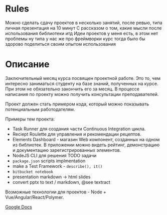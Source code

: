 # Rules

Можно сделать сдачу проектов в несколько занятий, после ревью, типа личная презентация на 10 минут
С рассказом о том, какие мысли после использования библиотеки итд
Идеи проектов у меня есть, в этом нет проблемы
ну типа у нас же про фреймворки курс
тогда было бы здорово поделиться своим опытом использования

# Описание

Заключительный месяц курса посвящен проектной работе. Это то, чем интересно заниматься студенту на базе знаний, полученных на курсе.
При этом не обязательно закончить его за месяц. В процессе написания по проекту можно получить консультации преподавателей.

Проект должен стать примером кода, который можно показывать потенциальным работодателям.

Примеры тем проекта:
- Task Runner для создания части Continuous Integration цикла.
- Reciept Roulette для управления и рекомендации рецептов.
- Elements Dashboard - магазин Web компонент, созданных на одном из библиотек. В приложении можно видеть рейтинг, демонстрацию и документацию зарегистрированных элементов.
- NodeJS CLI для решения TODO задачи
- `package.json` scripts implmentation
- make a Test Framework - `describe(), it()`
- `bitbucket notebook`
- presentation markdown -> html slides
- convert pptx to text / markdown, @see textract

Возможные технологии для проектов - Node + Vue/Angular/React/Polymer.

[Google Docs](https://docs.google.com/document/d/1IXIxf2m6G-1SVCTLFsrLBtVvdDnPDtuhGYVF8zsLKXo/edit#heading=h.7n9g5y6tr2xj)